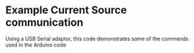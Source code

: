 # Example Current Source communication
Using a USB Serial adaptor, this code demonstrates some of the commands used in the Arduino code 
